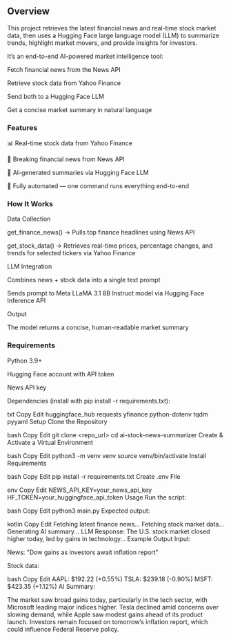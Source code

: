 ## Overview
This project retrieves the latest financial news and real-time stock market data, then uses a Hugging Face large language model (LLM) to summarize trends, highlight market movers, and provide insights for investors.

It’s an end-to-end AI-powered market intelligence tool:

Fetch financial news from the News API

Retrieve stock data from Yahoo Finance

Send both to a Hugging Face LLM

Get a concise market summary in natural language

### Features
📊 Real-time stock data from Yahoo Finance

📰 Breaking financial news from News API

🤖 AI-generated summaries via Hugging Face LLM

🔄 Fully automated — one command runs everything end-to-end

### How It Works
Data Collection

get_finance_news() → Pulls top finance headlines using News API

get_stock_data() → Retrieves real-time prices, percentage changes, and trends for selected tickers via Yahoo Finance

LLM Integration

Combines news + stock data into a single text prompt

Sends prompt to Meta LLaMA 3.1 8B Instruct model via Hugging Face Inference API

Output

The model returns a concise, human-readable market summary

### Requirements
Python 3.9+

Hugging Face account with API token

News API key

Dependencies (install with pip install -r requirements.txt):

txt
Copy
Edit
huggingface_hub
requests
yfinance
python-dotenv
tqdm
pyyaml
Setup
Clone the Repository

bash
Copy
Edit
git clone <repo_url>
cd ai-stock-news-summarizer
Create & Activate a Virtual Environment

bash
Copy
Edit
python3 -m venv venv
source venv/bin/activate
Install Requirements

bash
Copy
Edit
pip install -r requirements.txt
Create .env File

env
Copy
Edit
NEWS_API_KEY=your_news_api_key
HF_TOKEN=your_huggingface_api_token
Usage
Run the script:

bash
Copy
Edit
python3 main.py
Expected output:

kotlin
Copy
Edit
Fetching latest finance news...
Fetching stock market data...
Generating AI summary...
LLM Response:
The U.S. stock market closed higher today, led by gains in technology...
Example Output
Input:

News: "Dow gains as investors await inflation report"

Stock data:

bash
Copy
Edit
AAPL: $192.22 (+0.55%)
TSLA: $239.18 (-0.90%)
MSFT: $423.35 (+1.12%)
AI Summary:

The market saw broad gains today, particularly in the tech sector, with Microsoft leading major indices higher. Tesla declined amid concerns over slowing demand, while Apple saw modest gains ahead of its product launch. Investors remain focused on tomorrow’s inflation report, which could influence Federal Reserve policy.

